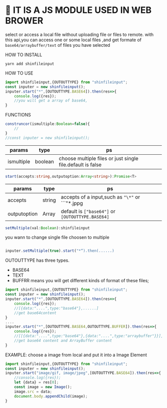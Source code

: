 # 🚀 IT IS A JS MODULE USED IN WEB BROWER

select or access a local file without uploading file or files to remote.
with this api,you can access one or some local files ,and get formate of ```base64/arraybuffer/text``` of files you have selected

HOW TO INSTALL
```
yarn add shinfileinput
```
HOW TO USE

```typescript
import shinfileinput,{OUTOUTTYPE} from "shinfileinput";
const inputer = new shinfileinput();
inputer.start("*",[OUTOUTTYPE.BASE64]).then(res=>{
    console.log({res});
    //you will get a array of base64, 
}
```
FUNCTIONS
```typescript
construncor(ismultiple:Boolean=false){
    //
}
//const inputer = new shinfileinput();
```
params | type |  ps|  
-|-|-
ismultiple | boolean | choose multiple files or just single file.default is false |

```typescript
start(accepts:string,outputoption:Array<string>):Promise<T>
```
params | type |  ps|  
-|-|-
accepts | string | accepts of a input,such as ```"\*"``` or ```"\*.jppg|*.png"```|
outputoption | Array | default is ```["base64"]``` or ```[OUTOUTTYPE.BASE64]```|
```typescript
setMultiple(val:Boolean):shinfileinput
```
you wann to change single file choosen to multiple
```typescript

inputer.setMultiple(true).start("*“).then(......)
```



OUTOUTTYPE has three types.
+ BASE64
+ TEXT
+ BUFFRR
means you will get different kinds of format of these files;

```typescript
import shinfileinput,{OUTOUTTYPE} from "shinfileinput";
const inputer = new shinfileinput();
inputer.start("*",[OUTOUTTYPE.BASE64]).then(res=>{
    console.log({res});
    //[{data:"....",type:"base64"},......]
    //get base64content
}
....
inputer.start("*",[OUTOUTTYPE.BASE64,OUTOUTTYPE.BUFFER]).then(res=>{
    console.log({res});
    //[[{data:"....",type:"base64"},{data:"....",type:"arraybuffer"}}],......]
    //get base64 content and ArrayBuffer content
}

```

EXAMPLE:
choose a image from local and put it into a Image Element

```javascript
import shinfileinput,{OUTOUTTYPE} from "shinfileinput";
const inputer = new shinfileinput();
inputer.start("image/gif, image/jpeg",[OUTOUTTYPE.BASE64]).then(res=>{
    //console.log({res});
    let {data} = res[0];
    const image = new Image();
    image.src = data;
    document.body.appendChild(image);
}

```
